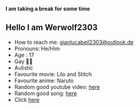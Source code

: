 **I am taking a break for some time**

<h2>Hello I am Werwolf2303</h2>

- How to reach me: gianlucabeil2303@outlook.de
- Pronouns: He/Him
- Age : 17
- Gay 🏳️‍🌈
- Autistic
- Favourite movie: Lilo and Stitch
- Favourite anime: Naruto
- Random good youtube video: <a href="https://youtu.be/cjZmbNupSm4" target="_blank">here</a>
- Random good song: <a href="https://open.spotify.com/track/6VRhkROS2SZHGlp0pxndbJ?si=rzghizs7TZyJjfvzNNoS6g" target="_blank">here</a>
- Click <a href="https://youtu.be/oPTwBv9lvhw" target="_blank">here</a>
